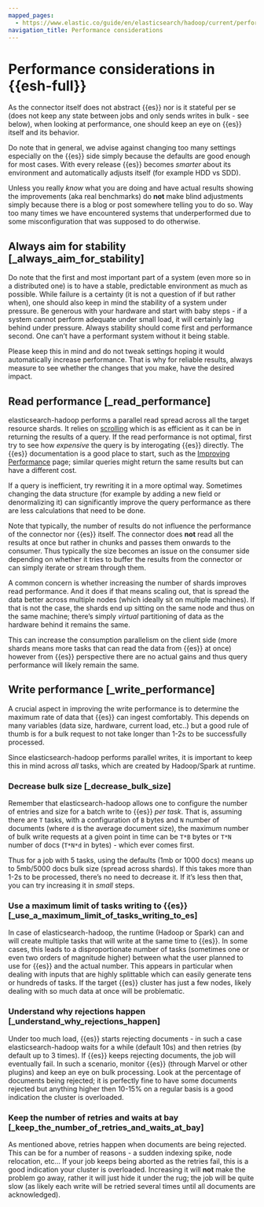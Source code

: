```yaml
---
mapped_pages:
  - https://www.elastic.co/guide/en/elasticsearch/hadoop/current/performance.html
navigation_title: Performance considerations
---
```

# Performance considerations in {{esh-full}}

As the connector itself does not abstract {{es}} nor is it stateful per se (does not keep any state between jobs and only sends writes in bulk - see below), when looking at performance, one should keep an eye on {{es}} itself and its behavior.

Do note that in general, we advise against changing too many settings especially on the {{es}} side simply because the defaults are good enough for most cases. With every release {{es}} becomes *smarter* about its environment and automatically adjusts itself (for example HDD vs SDD).

Unless you really *know* what you are doing and have actual results showing the improvements (aka real benchmarks) do **not** make blind adjustments simply because there is a blog or post somewhere telling you to do so. Way too many times we have encountered systems that underperformed due to some misconfiguration that was supposed to do otherwise.


## Always aim for stability [_always_aim_for_stability]

Do note that the first and most important part of a system (even more so in a distributed one) is to have a stable, predictable environment as much as possible. While failure is a certainty (it is not a question of if but rather when), one should also keep in mind the stability of a system under pressure. Be generous with your hardware and start with baby steps - if a system cannot perform adequate under small load, it will certainly lag behind under pressure. Always stability should come first and performance second. One can’t have a performant system without it being stable.

Please keep this in mind and do not tweak settings hoping it would automatically increase performance. That is why for reliable results, always measure to see whether the changes that you make, have the desired impact.


## Read performance [_read_performance]

elasticsearch-hadoop performs a parallel read spread across all the target resource shards. It relies on [scrolling](https://www.elastic.co/guide/en/elasticsearch/guide/current/scroll.html) which is as efficient as it can be in returning the results of a query. If the read performance is not optimal, first try to see how *expensive* the query is by interogating {{es}} directly. The {{es}} documentation is a good place to start, such as the [Improving Performance](https://www.elastic.co/guide/en/elasticsearch/guide/current/_improving_performance.html) page; similar queries might return the same results but can have a different cost.

If a query is inefficient, try rewriting it in a more optimal way. Sometimes changing the data structure (for example by adding a new field or denormalizing it) can significantly improve the query performance as there are less calculations that need to be done.

Note that typically, the number of results do not influence the performance of the connector nor {{es}} itself. The connector does **not** read all the results at once but rather in chunks and passes them onwards to the consumer. Thus typically the size becomes an issue on the consumer side depending on whether it tries to buffer the results from the connector or can simply iterate or stream through them.

A common concern is whether increasing the number of shards improves read performance. And it does if that means scaling out, that is spread the data better across multiple nodes (which ideally sit on multiple machines). If that is not the case, the shards end up sitting on the same node and thus on the same machine; there’s simply *virtual* partitioning of data as the hardware behind it remains the same.

This can increase the consumption parallelism on the client side (more shards means more tasks that can read the data from {{es}} at once) however from {{es}} perspective there are no actual gains and thus query performance will likely remain the same.


## Write performance [_write_performance]

A crucial aspect in improving the write performance is to determine the maximum rate of data that {{es}} can ingest comfortably. This depends on many variables (data size, hardware, current load, etc..) but a good rule of thumb is for a bulk request to not take longer than 1-2s to be successfully processed.

Since elasticsearch-hadoop performs parallel writes, it is important to keep this in mind across *all* tasks, which are created by Hadoop/Spark at runtime.


### Decrease bulk size [_decrease_bulk_size]

Remember that elasticsearch-hadoop allows one to configure the number of entries and size for a batch write to {{es}} *per task*. That is, assuming there are `T` tasks, with a configuration of `B` bytes and `N` number of documents (where `d` is the average document size), the maximum number of bulk write requests at a given point in time can be `T*B` bytes or `T*N` number of docs (`T*N*d` in bytes) - which ever comes first.

Thus for a job with 5 tasks, using the defaults (1mb or 1000 docs) means up to 5mb/5000 docs bulk size (spread across shards). If this takes more than 1-2s to be processed, there’s no need to decrease it. If it’s less then that, you can try increasing it in *small* steps.


### Use a maximum limit of tasks writing to {{es}} [_use_a_maximum_limit_of_tasks_writing_to_es]

In case of elasticsearch-hadoop, the runtime (Hadoop or Spark) can and will create multiple tasks that will write at the same time to {{es}}. In some cases, this leads to a disproportionate number of tasks (sometimes one or even two orders of magnitude higher) between what the user planned to use for {{es}} and the actual number. This appears in particular when dealing with inputs that are highly splittable which can easily generate tens or hundreds of tasks. If the target {{es}} cluster has just a few nodes, likely dealing with so much data at once will be problematic.


### Understand why rejections happen [_understand_why_rejections_happen]

Under too much load, {{es}} starts rejecting documents - in such a case elasticsearch-hadoop waits for a while (default 10s) and then retries (by default up to 3 times). If {{es}} keeps rejecting documents, the job will eventually fail. In such a scenario, monitor {{es}} (through Marvel or other plugins) and keep an eye on bulk processing. Look at the percentage of documents being rejected; it is perfectly fine to have some documents rejected but anything higher then 10-15% on a regular basis is a good indication the cluster is overloaded.


### Keep the number of retries and waits at bay [_keep_the_number_of_retries_and_waits_at_bay]

As mentioned above, retries happen when documents are being rejected. This can be for a number of reasons - a sudden indexing spike, node relocation, etc…​ If your job keeps being aborted as the retries fail, this is a good indication your cluster is overloaded. Increasing it will **not** make the problem go away, rather it will just hide it under the rug; the job will be quite slow (as likely each write will be retried several times until all documents are acknowledged).

